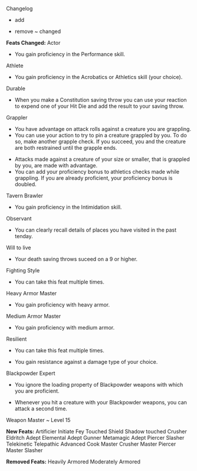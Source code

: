 Changelog

+ add
- remove
~ changed


**Feats Changed:**
Actor
+ You gain proficiency in the Performance skill.

Athlete
+ You gain proficiency in the Acrobatics or Athletics skill (your choice).

Durable
+ When you make a Constitution saving throw you can use your reaction to expend one of your Hit Die and add the result to your saving throw.

Grappler
- You have advantage on attack rolls against a creature you are grappling.
- You can use your action to try to pin a creature grappled by you. To do so, make another grapple check. If you succeed, you and the creature are both restrained until the grapple ends.
+ Attacks made against a creature of your size or smaller, that is grappled by you, are made with advantage.
+ You can add your proficiency bonus to athletics checks made while grappling. If you are already proficient, your proficiency bonus is doubled.

Tavern Brawler
+ You gain proficiency in the Intimidation skill.

Observant
+ You can clearly recall details of places you have visited in the past tenday.

Will to live
+ Your death saving throws suceed on a 9 or higher.

Fighting Style
+ You can take this feat multiple times.

Heavy Armor Master
+ You gain proficiency with heavy armor.

Medium Armor Master
+ You gain proficiency with medium armor.

Resilient
- You can take this feat multiple times.
+ You gain resistance against a damage type of your choice.

Blackpowder Expert
- You ignore the loading property of Blackpowder weapons with which you are proficient.
+ Whenever you hit a creature with your Blackpowder weapons, you can attack a second time.

Weapon Master
~ Level 15


**New Feats:**
Artificier Initiate
Fey Touched
Shield
Shadow touched
Crusher
Eldritch Adept
Elemental Adept
Gunner
Metamagic Adept
Piercer
Slasher
Telekinetic
Telepathic
Advanced Cook
Master Crusher
Master Piercer
Master Slasher


**Removed Feats:**
Heavily Armored
Moderately Armored